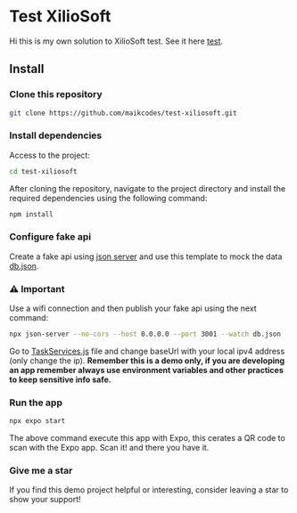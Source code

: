 # Test XilioSoft

Hi this is my own solution to XilioSoft test. See it here [test](doc/test.pdf).

## Install

### Clone this repository

``` bash
git clone https://github.com/maikcodes/test-xiliosoft.git
```

### Install dependencies

Access to the project:

``` bash
cd test-xiliosoft
```

After cloning the repository, navigate to the project directory and install the required dependencies using the following command:

``` bash
npm install
```

### Configure fake api

Create a fake api using [json server](https://www.npmjs.com/package/json-server) and use this template to mock the data [db.json](doc/db.json).

### ⚠️ Important

Use a wifi connection and then publish your fake api using the next command:

``` bash
npx json-server --no-cors --host 0.0.0.0 --port 3001 --watch db.json
```

Go to [TaskServices.js](src/services/TaskServices.js) file and change baseUrl with your local ipv4 address (only change the ip). __Remember this is a demo only, if you are developing an app remember always use environment variables and other practices to keep sensitive info safe.__

### Run the app

``` bash
npx expo start
```

The above command execute this app with Expo, this cerates a QR code to scan with the Expo app. Scan it! and there you have it.

### Give me a star

If you find this demo project helpful or interesting, consider leaving a star to show your support!
